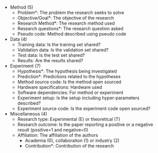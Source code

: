 - Method (5)
	- Problem*: The problem the research seeks to solve
	- Objective/Goal*: The objective of the research
	- Research Method*: The research method used
	- Research questions*: The research question asked
	- Pseudo code: Method described using pseudo code
- Data (4)
	- Training data: Is the training set shared?
	- Validation data: Is the validation set shared?
	- Test data: Is the test set shared?
	- Results: Are the results shared?
- Experiment (7)
	- Hypothesis*: The hypothesis being investigated
	- Prediction*: Predictions related to the hypotheses
	- Method source code: Is the method open sourced
	- Hardware specifications: Hardware used
	- Software dependencies: For method or experiment
	- Experiment setup: Is the setup including hyper-parameters described?
	- Experiment source code: Is the experiment code open sourced?
- Miscellaneous (4)
	- Research type: Experimental (E) or theoretical (T)
	- Research outcome: Is the paper reporting a positive or a negative result (positive=1 and negative=0)
	- Affiliation: The affiliation of the authors 
		- Academia (0), collaboration (1) or industry (2)
		- Contribution*: Contribution of the research